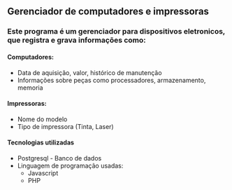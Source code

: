 ## Gerenciador de computadores e impressoras
### Este programa é um gerenciador para dispositivos eletronicos, que registra e grava informações como:

#### Computadores:
* Data de aquisição, valor, histórico de manutenção 
* Informações sobre peças como processadores, armazenamento, memoria

#### Impressoras:
* Nome do modelo
* Tipo de impressora (Tinta, Laser)


#### Tecnologias utilizadas
* Postgresql - Banco de dados
* Linguagem de programação usadas:
    * Javascript
    * PHP
    
